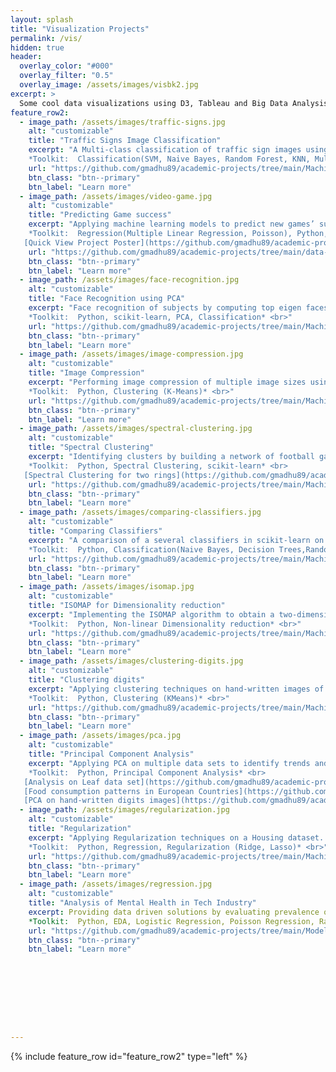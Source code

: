 ```yaml
---
layout: splash
title: "Visualization Projects"
permalink: /vis/
hidden: true
header:
  overlay_color: "#000"
  overlay_filter: "0.5"
  overlay_image: /assets/images/visbk2.jpg
excerpt: >
  Some cool data visualizations using D3, Tableau and Big Data Analysis.
feature_row2:
  - image_path: /assets/images/traffic-signs.jpg
    alt: "customizable"
    title: "Traffic Signs Image Classification"
    excerpt: "A Multi-class classification of traffic sign images using various ML algorithms aimed at categorization of high impact classes with an accuracy of 93%. <br><br>
    *Toolkit:  Classification(SVM, Naive Bayes, Random Forest, KNN, Multi-Layer Perceptron, LDA), Python, scikit-learn, EDA, PCA* <br>"
    url: "https://github.com/gmadhu89/academic-projects/tree/main/Machine-Learning/traffic-sign-classification"
    btn_class: "btn--primary"
    btn_label: "Learn more"
  - image_path: /assets/images/video-game.jpg
    alt: "customizable"
    title: "Predicting Game success"
    excerpt: "Applying machine learning models to predict new games’ success rate in the current market, along with sentiment analysis of user reviews represented in an interactive visualization. <br><br>
    *Toolkit:  Regression(Multiple Linear Regression, Poisson), Python, Sentiment Analysis, HTML* <br>
   [Quick View Project Poster](https://github.com/gmadhu89/academic-projects/blob/main/data-visualization-project/poster/)"
    url: "https://github.com/gmadhu89/academic-projects/tree/main/data-visualization-project"
    btn_class: "btn--primary"
    btn_label: "Learn more"
  - image_path: /assets/images/face-recognition.jpg
    alt: "customizable"
    title: "Face Recognition using PCA"
    excerpt: "Face recognition of subjects by computing top eigen faces from images shot with different expressions. <br><br>
    *Toolkit:  Python, scikit-learn, PCA, Classification* <br>"
    url: "https://github.com/gmadhu89/academic-projects/tree/main/Machine-Learning/face-recognition"
    btn_class: "btn--primary"
    btn_label: "Learn more"
  - image_path: /assets/images/image-compression.jpg
    alt: "customizable"
    title: "Image Compression"
    excerpt: "Performing image compression of multiple image sizes using K-means clustering algorithm implemented from scratch <br><br>
    *Toolkit:  Python, Clustering (K-Means)* <br>"
    url: "https://github.com/gmadhu89/academic-projects/tree/main/Machine-Learning/image-compression-clustering"
    btn_class: "btn--primary"
    btn_label: "Learn more"
  - image_path: /assets/images/spectral-clustering.jpg
    alt: "customizable"
    title: "Spectral Clustering"
    excerpt: "Identifying clusters by building a network of football games and team using Spectral clustering algorithm. <br><br>
    *Toolkit:  Python, Spectral Clustering, scikit-learn* <br>
   [Spectral Clustering for two rings](https://github.com/gmadhu89/academic-projects/tree/main/Machine-Learning/spectral-clustering-tworings)"
    url: "https://github.com/gmadhu89/academic-projects/tree/main/Machine-Learning/spectral-clustering"
    btn_class: "btn--primary"
    btn_label: "Learn more"
  - image_path: /assets/images/comparing-classifiers.jpg
    alt: "customizable"
    title: "Comparing Classifiers"
    excerpt: "A comparison of a several classifiers in scikit-learn on synthetic datasets to illustrate the nature of decision boundaries of different classifiers. <br><br>
    *Toolkit:  Python, Classification(Naive Bayes, Decision Trees,Random Forest, Ada Boost, Neural Nets, SVM, QDA), scikit-learn* <br>"
    url: "https://github.com/gmadhu89/academic-projects/tree/main/Machine-Learning/comparing-classifiers"
    btn_class: "btn--primary"
    btn_label: "Learn more"
  - image_path: /assets/images/isomap.jpg
    alt: "customizable"
    title: "ISOMAP for Dimensionality reduction"
    excerpt: "Implementing the ISOMAP algorithm to obtain a two-dimensional embedding for images corresponding to different poses of the same person and comparing its results with PCA. <br><br>
    *Toolkit:  Python, Non-linear Dimensionality reduction* <br>"
    url: "https://github.com/gmadhu89/academic-projects/tree/main/Machine-Learning/isomap"
    btn_class: "btn--primary"
    btn_label: "Learn more"
  - image_path: /assets/images/clustering-digits.jpg
    alt: "customizable"
    title: "Clustering digits"
    excerpt: "Applying clustering techniques on hand-written images of digits. <br><br>
    *Toolkit:  Python, Clustering (KMeans)* <br>"
    url: "https://github.com/gmadhu89/academic-projects/tree/main/Machine-Learning/clustering-digits"
    btn_class: "btn--primary"
    btn_label: "Learn more"
  - image_path: /assets/images/pca.jpg
    alt: "customizable"
    title: "Principal Component Analysis"
    excerpt: "Applying PCA on multiple data sets to identify trends and directions. <br><br>
    *Toolkit:  Python, Principal Component Analysis* <br>  
   [Analysis on Leaf data set](https://github.com/gmadhu89/academic-projects/tree/main/Machine-Learning/pca-leaf-data) <br>
   [Food consumption patterns in European Countries](https://github.com/gmadhu89/academic-projects/tree/main/Machine-Learning/pca-food-consumption-europeancountries) <br>
   [PCA on hand-written digits images](https://github.com/gmadhu89/academic-projects/tree/main/Machine-Learning/pca-digits)"
  - image_path: /assets/images/regularization.jpg
    alt: "customizable"
    title: "Regularization"
    excerpt: "Applying Regularization techniques on a Housing dataset. <br><br>
    *Toolkit:  Python, Regression, Regularization (Ridge, Lasso)* <br>"
    url: "https://github.com/gmadhu89/academic-projects/tree/main/Machine-Learning/ridge-lasso-regression"
    btn_class: "btn--primary"
    btn_label: "Learn more"
  - image_path: /assets/images/regression.jpg
    alt: "customizable"
    title: "Analysis of Mental Health in Tech Industry"
    excerpt: Providing data driven solutions by evaluating prevalence of mental disorders in IT workspace and answering research questions of interest.". <br><br>
    *Toolkit:  Python, EDA, Logistic Regression, Poisson Regression, Random Forest* <br>"
    url: "https://github.com/gmadhu89/academic-projects/tree/main/Modeling/mental-health-tech-analysis"
    btn_class: "btn--primary"
    btn_label: "Learn more"









---
```

{% include feature_row id="feature_row2" type="left" %}
